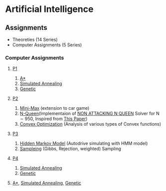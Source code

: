 # Artificial Intelligence
## Assignments
- Theoreties (14 Series)
- Computer Assignments (5 Series)

### Computer Assignments 
1. [P1](https://github.com/ahbagheri01/Artificial-Intelligence/tree/main/Computer%20Assignments/P1)
    1. [A*](https://github.com/ahbagheri01/Artificial-Intelligence/tree/main/Computer%20Assignments/P1/A*)
    2. [Simulated Annealing](https://github.com/ahbagheri01/Artificial-Intelligence/tree/main/Computer%20Assignments/P1/Simulated%20Annealing)
    3. [Genetic](https://github.com/ahbagheri01/Artificial-Intelligence/tree/main/Computer%20Assignments/P1/Genetic)

2. [P2](https://github.com/ahbagheri01/Artificial-Intelligence/tree/main/Computer%20Assignments/P2)
    1. [Mini-Max](https://github.com/ahbagheri01/Artificial-Intelligence/tree/main/Computer%20Assignments/P2/minimax) (extension to car game)
    2. [N-Queen](https://github.com/ahbagheri01/Artificial-Intelligence/tree/main/Computer%20Assignments/P2/NQueen)(Implementaion of [NON ATTACKING N QUEEN](https://www.geeksforgeeks.org/n-queen-problem-backtracking-3/) Solver for N $\sim$ 950, Inspired from [This Paper](https://www.sciencedirect.com/science/article/abs/pii/002001909090156R))
    3. [Convex Optimization](https://github.com/ahbagheri01/Artificial-Intelligence/tree/main/Computer%20Assignments/P2/Optimization) (Analysis of various types of Convex functions)

3. [P3](https://github.com/ahbagheri01/Artificial-Intelligence/tree/main/Computer%20Assignments/P3)
    1. [Hidden Markov Model](https://github.com/ahbagheri01/Artificial-Intelligence/tree/main/Computer%20Assignments/P4/HMM) (Autodrive simulating with HMM model)
    2. [Sampleing](https://github.com/ahbagheri01/Artificial-Intelligence/tree/main/Computer%20Assignments/HMM) (Gibbs, Rejection, weighted) Sampling

4. [P4](https://github.com/ahbagheri01/Artificial-Intelligence/tree/main/Computer%20Assignments/P4)
    1. [Simulated Annealing](https://github.com/ahbagheri01/Artificial-Intelligence/tree/main/Computer%20Assignments/P1/Simulated%20Annealing)
    2. [Genetic](https://github.com/ahbagheri01/Artificial-Intelligence/tree/main/Computer%20Assignments/P1/Genetic)

5. [A*](https://github.com/ahbagheri01/Artificial-Intelligence/tree/main/Computer%20Assignments/P1/A*), [Simulated Annealing](https://github.com/ahbagheri01/Artificial-Intelligence/tree/main/Computer%20Assignments/P1/Simulated%20Annealing), [Genetic](https://github.com/ahbagheri01/Artificial-Intelligence/tree/main/Computer%20Assignments/P1/Genetic)
